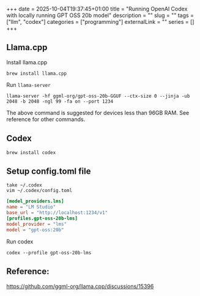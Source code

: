 +++ 
date = 2025-10-04T19:37:45+01:00
title = "Running OpenAI Codex with locally running GPT OSS 20b model"
description = ""
slug = "" 
tags = ["llm", "codex"]
categories = ["programming"]
externalLink = ""
series = []
+++

## Llama.cpp

Install llama.cpp

```shell
brew install llama.cpp
```

Run `llama-server`

```shell
llama-server -hf ggml-org/gpt-oss-20b-GGUF --ctx-size 0 --jinja -ub 2048 -b 2048 -ngl 99 -fa on --port 1234
```

The above command is suggested for devices less than 96GB RAM. See reference for other commands.

## Codex

```shell
brew install codex
```

## Setup config.toml file

```shell
take ~/.codex
vim ~/.codex/config.toml
```

```toml
[model_providers.lms]
name = "LM Studio"
base_url = "http://localhost:1234/v1"
[profiles.gpt-oss-20b-lms]
model_provider = "lms"
model = "gpt-oss:20b"
```

Run codex

```shell
codex --profile gpt-oss-20b-lms
```

## Reference:

https://github.com/ggml-org/llama.cpp/discussions/15396
